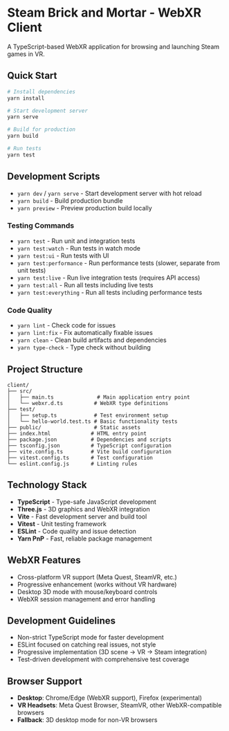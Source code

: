 # Steam Brick and Mortar - WebXR Client

A TypeScript-based WebXR application for browsing and launching Steam games in VR.

## Quick Start

```bash
# Install dependencies
yarn install

# Start development server
yarn serve

# Build for production
yarn build

# Run tests
yarn test
```

## Development Scripts

- `yarn dev` / `yarn serve` - Start development server with hot reload
- `yarn build` - Build production bundle
- `yarn preview` - Preview production build locally

### Testing Commands

- `yarn test` - Run unit and integration tests
- `yarn test:watch` - Run tests in watch mode
- `yarn test:ui` - Run tests with UI
- `yarn test:performance` - Run performance tests (slower, separate from unit tests)
- `yarn test:live` - Run live integration tests (requires API access)
- `yarn test:all` - Run all tests including live tests
- `yarn test:everything` - Run all tests including performance tests

### Code Quality

- `yarn lint` - Check code for issues
- `yarn lint:fix` - Fix automatically fixable issues
- `yarn clean` - Clean build artifacts and dependencies
- `yarn type-check` - Type check without building

## Project Structure

```
client/
├── src/
│   ├── main.ts              # Main application entry point
│   └── webxr.d.ts          # WebXR type definitions
├── test/
│   ├── setup.ts            # Test environment setup
│   └── hello-world.test.ts # Basic functionality tests
├── public/                 # Static assets
├── index.html             # HTML entry point
├── package.json           # Dependencies and scripts
├── tsconfig.json          # TypeScript configuration
├── vite.config.ts         # Vite build configuration
├── vitest.config.ts       # Test configuration
└── eslint.config.js       # Linting rules
```

## Technology Stack

- **TypeScript** - Type-safe JavaScript development
- **Three.js** - 3D graphics and WebXR integration
- **Vite** - Fast development server and build tool
- **Vitest** - Unit testing framework
- **ESLint** - Code quality and issue detection
- **Yarn PnP** - Fast, reliable package management

## WebXR Features

- Cross-platform VR support (Meta Quest, SteamVR, etc.)
- Progressive enhancement (works without VR hardware)
- Desktop 3D mode with mouse/keyboard controls
- WebXR session management and error handling

## Development Guidelines

- Non-strict TypeScript mode for faster development
- ESLint focused on catching real issues, not style
- Progressive implementation (3D scene → VR → Steam integration)
- Test-driven development with comprehensive test coverage

## Browser Support

- **Desktop**: Chrome/Edge (WebXR support), Firefox (experimental)
- **VR Headsets**: Meta Quest Browser, SteamVR, other WebXR-compatible browsers
- **Fallback**: 3D desktop mode for non-VR browsers

